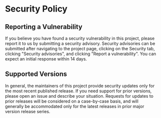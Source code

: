# Security Policy

## Reporting a Vulnerability

If you believe you have found a security vulnerability in this project, please report it to us by submitting a security advisory. Security advisories can be submitted after navigating to the project page, clicking on the Security tab, clicking "Security advisories", and clicking "Report a vulnerability". You can expect an initial response within 14 days.

## Supported Versions

In general, the maintainers of this project provide security updates only for the most recent published release. If you need support for prior versions, please open an issue and describe your situation. Requests for updates to prior releases will be considered on a case-by-case basis, and will generally be accommodated only for the latest releases in prior major version release series.
